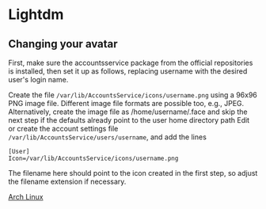# Lightdm

## Changing your avatar

First, make sure the accountsservice package from the official repositories is installed, 
then set it up as follows, replacing username with the desired user's login name.

Create the file ```/var/lib/AccountsService/icons/username.png``` using a 96x96 PNG image 
file. Different image file formats are possible too, e.g., JPEG.
Alternatively, create the image file as /home/username/.face and skip the next step if 
the defaults already point to the user home directory path Edit or create the account settings file 
```/var/lib/AccountsService/users/username```, and add the lines

```
[User]
Icon=/var/lib/AccountsService/icons/username.png
```

The filename here should point to the icon created in the first step, so adjust the filename extension if necessary. 


[Arch Linux](Arch_Linux.md)

